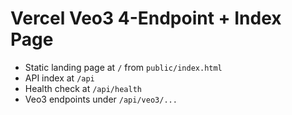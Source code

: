 # Vercel Veo3 4-Endpoint + Index Page

- Static landing page at `/` from `public/index.html`
- API index at `/api`
- Health check at `/api/health`
- Veo3 endpoints under `/api/veo3/...`
